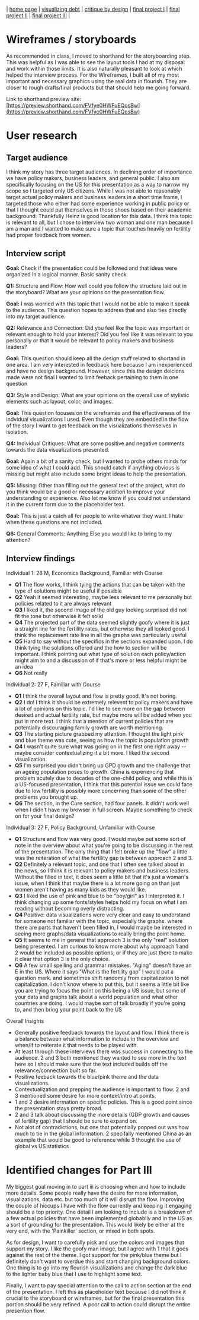| [home page](https://gagecallahan.github.io/Callahan_Portfolio/) | [visualizing debt](https://gagecallahan.github.io/Callahan_Portfolio/Visualizing_Debt.html) | [critique by design](https://gagecallahan.github.io/Callahan_Portfolio/MTG.html) | [final project I](https://gagecallahan.github.io/Callahan_Portfolio/Part_1.html) | [final project II](https://gagecallahan.github.io/Callahan_Portfolio/Part2.html) | [final project III](https://gagecallahan.github.io/Callahan_Portfolio/Part3.html) |
# Wireframes / storyboards

As recommended in class, I moved to shorthand for the storyboarding step. This was helpful as I was able to see the layout tools I had at my disposal and work within those limits. It is also naturally pleasant to look at which helped the interview process.
For the Wireframes, I built all of my most important and necessary graphics using the real data in flourish. They are closer to rough drafts/final products but that should help me going forward.

Link to shorthand preview site: [https://preview.shorthand.com/FVfye0HWFuEQosBw](https://preview.shorthand.com/FVfye0HWFuEQosBw)

# User research 

## Target audience
I think my story has three target audiences. In declining order of importance we have policy makers, business leaders, and general public. I also am specifically focusing on the US for this presentation as a way to narrow my scope so I targeted only US citizens. While I was not able to reasonably target actual policy makers and business leaders in a short time frame, I targeted those who either had some experience working in public policy or that I thought could put themselves in those shoes based on their academic background. Thankfully Heinz is good location for this data. I think this topic is relevant to all, but I chose to interview two woman and one man because I am a man and I wanted to make sure a topic that touches heavily on fertility had proper feedback from women.

## Interview script

**Goal:** Check if the presentation could be followed and that ideas were organized in a logical manner. Basic sanity check.

**Q1:** Structure and Flow: How well could you follow the structure laid out in the storyboard? What are your opinions on the presentation flow.

**Goal:** I was worried with this topic that I would not be able to make it speak to the audience. This question hopes to address that and also ties directly into my target audience.

**Q2:** Relevance and Connection: Did you feel like the topic was important or relevant enough to hold your interest? Did you feel like it was relevant to you personally or that it would be relevant to policy makers and business leaders?

**Goal:** This question should keep all the design stuff related to shortand in one area. I am very interested in feedback here because I am inexperienced and have no design background. However, since this the design deicions made were not final I wanted to limit feeback pertaining to them in one question

**Q3:** Style and Design: What are your opinions on the overall use of stylistic elements such as layout, color, and images.

**Goal:** This question focuses on the wireframes and the effectiveness of the indvidual visualizations I used. Even though they are embedded in the flow of the story I want to get feedback on the visualizations themselves in isolation.

**Q4:** Individual Critiques: What are some positive and negative comments towards the data visualizations presented.

**Goal:** Again a bit of a sanity check, but I wanted to probe others minds for some idea of what I could add. This should catch if anything obvious is missing but might also include some bright ideas to help the presentation.

**Q5:** Missing: Other than filling out the general text of the project, what do you think would be a good or necessary addition to improve your understanding or experience. Also let me know if you could not understand it in the current form due to the placeholder text.

**Goal:** This is just a catch all for people to write whatver they want. I hate when these questions are not included.

**Q6:** General Comments: Anything Else you would like to bring to my attention?

## Interview findings

Individual 1: 26 M, Economics Background, Familiar with Course

* **Q1** The flow works, I think tying the actions that can be taken with the type of solutions might be useful if possible
* **Q2** Yeah it seemed interesting, maybe less relevant to me personally but policies related to it are always relevant
* **Q3** I liked it, the second image of the old guy looking surprised did not fit the tone but otherwise it felt solid
* **Q4** The projected part of the data seemed slightly goofy where it is just a straight line for the fertility rates, but otherwise they all looked good. I think the replacement rate line in all the graphs was particularly useful
* **Q5** Hard to say without the specifics in the sections expanded upon. I do think tying the solutions offered and the how to section will be important. I think pointing out what type of solution each policy/action might aim to and a discussion of if that's more or less helpful might be an idea
* **Q6** Not really

Individual 2: 27 F, Familiar with Course

* **Q1** I think the overall layout and flow is pretty good. It's not boring.
* **Q2** I do! I think it should be extremely relevent to policy makers and have a lot of opinions on this topic. I'd like to see more on the gap between desired and actual fertility rate, but maybe more will be added when you put in more text. I think that a mention of current policies that are potentially discouraging family growth are worth mentioning.
* **Q3** The starting picture grabbed my attention. I thought the light pink and blue theme was cute, seeing as how the topic is population growth
* **Q4** I wasn't quite sure what was going on in the first one right away -- maybe consider contextualizing it a bit more. I liked the second visualization.
* **Q5** I'm surprised you didn't bring up GPD growth and the challenge that an ageing population poses to growth. China is experiencing that problem acutely due to decades of the one-child policy, and while this is a US-focused presentation, I think that this potential issue we could face due to low fertility is possibly more concerning than some of the other problems you brought up.
* **Q6** The section, in the Cure section, had four panels. It didn't work well when I didn't have my browser in full screen. Maybe something to check on for your final design?

Individual 3: 27 F, Policy Background, Unfamiliar with Course

* **Q1** Structure and flow was very good. I would maybe put some sort of note in the overview about what you're going to be discussing in the rest of the presentation. The only thing that I felt broke up the "flow" a little was the reiteration of what the fertility gap is between approach 2 and 3. 
* **Q2** Definitely a relevant topic, and one that I often see talked about in the news, so I think it is relevant to policy makers and business leaders. Without the filled in text, it does seem a little bit that it's just a woman's issue, when I think that maybe there is a lot more going on than just women aren't having as many kids as they would like. 
* **Q3** I liked the use of pink and blue to be "boy/girl" as I interpreted it. I think changing up some fonts/styles helps hold my focus on what I am reading without becoming overly distracting. 
* **Q4** Positive: data visualizations were very clear and easy to understand for someone not familiar with the topic, especially the graphs. where there are parts that haven't been filled in, I would maybe be interested in seeing more graphs/data visualizations to really bring the point home. 
* **Q5** It seems to me in general that approach 3 is the only "real" solution being presented. I am curious to know more about why approach 1 and 2 would be included as possible options, or if they are just there to make it clear that option 3 is the only choice. 
* **Q6** A few small spelling and grammar mistakes. "Aging" doesn't have an E in the US. Where it says "What is the fertility gap" I would put a question mark. and sometimes shift randomly from capitalization to not capitalization. I don't know where to put this, but it seems a little bit like you are trying to focus the point on this being a US issue, but some of your data and graphs talk about a world population and what other countries are doing. I would maybe sort of talk broadly if you're going to, and then bring your point back to the US

Overall Insights

* Generally positive feedback towards the layout and flow. I think there is a balance between what information to include in the overview and when/if to reiterate it that needs to be played with.
* At least through these interviews there was success in connecting to the audience. 2 and 3 both mentioned they wanted to see more in the text here so I should make sure that the text included builds off the relevance/connection built so far.
* Positive feeback towards the blue/pink theme and the data visualizations.
* Contextualization and prepping the audience is important to flow. 2 and 3 mentioned some desire for more context/intro at points.
* 1 and 2 desire information on specific policies. This is a good point since the presentation stays pretty broad.
* 2 and 3 talk about discussing the more details (GDP growth and causes of fertility gap) that I should be sure to expand on.
* Not alot of contradictions, but one that potentially popped out was how much to tie in the global information. 2 specifally mentioned China as an example that would be good to reference while 3 thought the use of global vs US statistics 

# Identified changes for Part III

My biggest goal moving in to part iii is choosing when and how to include more details. Some people really have the desire for more information, visualizations, data etc. but too much of it will disrupt the flow. Improving the couple of hiccups I have with the flow currently and keeping it engaging should be a top priority. One detail I am looking to include is a breakdown of a few actual policies that have been implemented globablly and in the US as a sort of grounding for the presentation. This would likely be either at the very end, with the 'Painkiller' section, or mixed in both spots.

As for design, I want to carefully pick and use the colors and images that support my story. I like the goofy man image, but I agree with 1 that it goes against the rest of the theme. I got support for the pink/blue theme but I definitely don't want to overdue this and start changing background colors. One thing is to go into my flourish visualizations and change the dark blue to the lighter baby blue that I use to highlight some text.

Finally, I want to pay special attention to the call to action section at the end of the presentation. I left this as placeholder text because I did not think it crucial to the storyboard or wireframes, but for the final presentation this portion should be very refined. A poor call to action could disrupt the entire presention flow.

